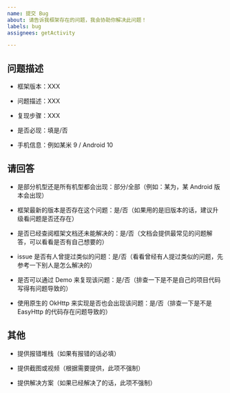 ```yaml
---
name: 提交 Bug
about: 请告诉我框架存在的问题，我会协助你解决此问题！
labels: bug
assignees: getActivity

---
```


## 问题描述

* 框架版本：XXX

* 问题描述：XXX

* 复现步骤：XXX

* 是否必现：填是/否

* 手机信息：例如某米 9 / Android 10

## 请回答

* 是部分机型还是所有机型都会出现：部分/全部（例如：某为，某 Android 版本会出现）

* 框架最新的版本是否存在这个问题：是/否（如果用的是旧版本的话，建议升级看问题是否还存在）

* 是否已经查阅框架文档还未能解决的：是/否（文档会提供最常见的问题解答，可以看看是否有自己想要的）

* issue 是否有人曾提过类似的问题：是/否（看看曾经有人提过类似的问题，先参考一下别人是怎么解决的）

* 是否可以通过 Demo 来复现该问题：是/否（排查一下是不是自己的项目代码写得有问题导致的）

* 使用原生的 OkHttp 来实现是否也会出现该问题：是/否（排查一下是不是 EasyHttp 的代码存在问题导致的）

## 其他

* 提供报错堆栈（如果有报错的话必填）

* 提供截图或视频（根据需要提供，此项不强制）

* 提供解决方案（如果已经解决了的话，此项不强制）